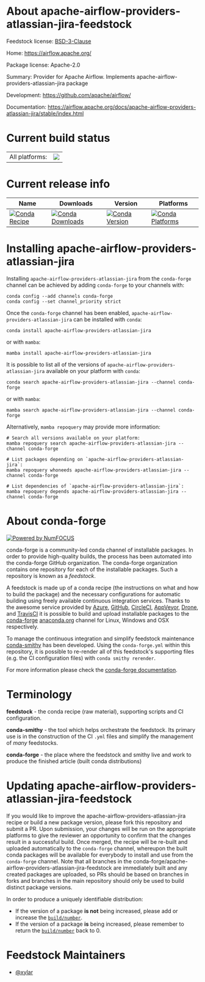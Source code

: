 About apache-airflow-providers-atlassian-jira-feedstock
=======================================================

Feedstock license: [BSD-3-Clause](https://github.com/conda-forge/apache-airflow-providers-atlassian-jira-feedstock/blob/main/LICENSE.txt)

Home: https://airflow.apache.org/

Package license: Apache-2.0

Summary: Provider for Apache Airflow. Implements apache-airflow-providers-atlassian-jira package

Development: https://github.com/apache/airflow/

Documentation: https://airflow.apache.org/docs/apache-airflow-providers-atlassian-jira/stable/index.html

Current build status
====================


<table><tr><td>All platforms:</td>
    <td>
      <a href="https://dev.azure.com/conda-forge/feedstock-builds/_build/latest?definitionId=20144&branchName=main">
        <img src="https://dev.azure.com/conda-forge/feedstock-builds/_apis/build/status/apache-airflow-providers-atlassian-jira-feedstock?branchName=main">
      </a>
    </td>
  </tr>
</table>

Current release info
====================

| Name | Downloads | Version | Platforms |
| --- | --- | --- | --- |
| [![Conda Recipe](https://img.shields.io/badge/recipe-apache--airflow--providers--atlassian--jira-green.svg)](https://anaconda.org/conda-forge/apache-airflow-providers-atlassian-jira) | [![Conda Downloads](https://img.shields.io/conda/dn/conda-forge/apache-airflow-providers-atlassian-jira.svg)](https://anaconda.org/conda-forge/apache-airflow-providers-atlassian-jira) | [![Conda Version](https://img.shields.io/conda/vn/conda-forge/apache-airflow-providers-atlassian-jira.svg)](https://anaconda.org/conda-forge/apache-airflow-providers-atlassian-jira) | [![Conda Platforms](https://img.shields.io/conda/pn/conda-forge/apache-airflow-providers-atlassian-jira.svg)](https://anaconda.org/conda-forge/apache-airflow-providers-atlassian-jira) |

Installing apache-airflow-providers-atlassian-jira
==================================================

Installing `apache-airflow-providers-atlassian-jira` from the `conda-forge` channel can be achieved by adding `conda-forge` to your channels with:

```
conda config --add channels conda-forge
conda config --set channel_priority strict
```

Once the `conda-forge` channel has been enabled, `apache-airflow-providers-atlassian-jira` can be installed with `conda`:

```
conda install apache-airflow-providers-atlassian-jira
```

or with `mamba`:

```
mamba install apache-airflow-providers-atlassian-jira
```

It is possible to list all of the versions of `apache-airflow-providers-atlassian-jira` available on your platform with `conda`:

```
conda search apache-airflow-providers-atlassian-jira --channel conda-forge
```

or with `mamba`:

```
mamba search apache-airflow-providers-atlassian-jira --channel conda-forge
```

Alternatively, `mamba repoquery` may provide more information:

```
# Search all versions available on your platform:
mamba repoquery search apache-airflow-providers-atlassian-jira --channel conda-forge

# List packages depending on `apache-airflow-providers-atlassian-jira`:
mamba repoquery whoneeds apache-airflow-providers-atlassian-jira --channel conda-forge

# List dependencies of `apache-airflow-providers-atlassian-jira`:
mamba repoquery depends apache-airflow-providers-atlassian-jira --channel conda-forge
```


About conda-forge
=================

[![Powered by
NumFOCUS](https://img.shields.io/badge/powered%20by-NumFOCUS-orange.svg?style=flat&colorA=E1523D&colorB=007D8A)](https://numfocus.org)

conda-forge is a community-led conda channel of installable packages.
In order to provide high-quality builds, the process has been automated into the
conda-forge GitHub organization. The conda-forge organization contains one repository
for each of the installable packages. Such a repository is known as a *feedstock*.

A feedstock is made up of a conda recipe (the instructions on what and how to build
the package) and the necessary configurations for automatic building using freely
available continuous integration services. Thanks to the awesome service provided by
[Azure](https://azure.microsoft.com/en-us/services/devops/), [GitHub](https://github.com/),
[CircleCI](https://circleci.com/), [AppVeyor](https://www.appveyor.com/),
[Drone](https://cloud.drone.io/welcome), and [TravisCI](https://travis-ci.com/)
it is possible to build and upload installable packages to the
[conda-forge](https://anaconda.org/conda-forge) [anaconda.org](https://anaconda.org/)
channel for Linux, Windows and OSX respectively.

To manage the continuous integration and simplify feedstock maintenance
[conda-smithy](https://github.com/conda-forge/conda-smithy) has been developed.
Using the ``conda-forge.yml`` within this repository, it is possible to re-render all of
this feedstock's supporting files (e.g. the CI configuration files) with ``conda smithy rerender``.

For more information please check the [conda-forge documentation](https://conda-forge.org/docs/).

Terminology
===========

**feedstock** - the conda recipe (raw material), supporting scripts and CI configuration.

**conda-smithy** - the tool which helps orchestrate the feedstock.
                   Its primary use is in the construction of the CI ``.yml`` files
                   and simplify the management of *many* feedstocks.

**conda-forge** - the place where the feedstock and smithy live and work to
                  produce the finished article (built conda distributions)


Updating apache-airflow-providers-atlassian-jira-feedstock
==========================================================

If you would like to improve the apache-airflow-providers-atlassian-jira recipe or build a new
package version, please fork this repository and submit a PR. Upon submission,
your changes will be run on the appropriate platforms to give the reviewer an
opportunity to confirm that the changes result in a successful build. Once
merged, the recipe will be re-built and uploaded automatically to the
`conda-forge` channel, whereupon the built conda packages will be available for
everybody to install and use from the `conda-forge` channel.
Note that all branches in the conda-forge/apache-airflow-providers-atlassian-jira-feedstock are
immediately built and any created packages are uploaded, so PRs should be based
on branches in forks and branches in the main repository should only be used to
build distinct package versions.

In order to produce a uniquely identifiable distribution:
 * If the version of a package **is not** being increased, please add or increase
   the [``build/number``](https://docs.conda.io/projects/conda-build/en/latest/resources/define-metadata.html#build-number-and-string).
 * If the version of a package **is** being increased, please remember to return
   the [``build/number``](https://docs.conda.io/projects/conda-build/en/latest/resources/define-metadata.html#build-number-and-string)
   back to 0.

Feedstock Maintainers
=====================

* [@xylar](https://github.com/xylar/)

